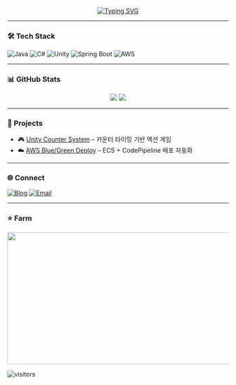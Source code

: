 <p align="center">
<a href="https://git.io/typing-svg"><img src="https://readme-typing-svg.demolab.com?font=Roboto&weight=600&size=28&duration=1&pause=1&color=FFFFFF&background=0F80FF&center=true&vCenter=true&multiline=true&repeat=false&width=800&height=100&lines=Yun+Byeong+Chang;Game%2FBackend%2FCI%2CCD+Infra+Developer" alt="Typing SVG" /></a>
</p>


---

### 🛠 Tech Stack
![Java](https://img.shields.io/badge/Java-0F80FF?style=for-the-badge&logo=openjdk&logoColor=white)
![C#](https://img.shields.io/badge/C%23-0F80FF?style=for-the-badge&logo=csharp&logoColor=white)
![Unity](https://img.shields.io/badge/Unity-0F80FF?style=for-the-badge&logo=unity&logoColor=white)
![Spring Boot](https://img.shields.io/badge/Spring%20Boot-0F80FF?style=for-the-badge&logo=springboot&logoColor=white)
![AWS](https://img.shields.io/badge/AWS-0F80FF?style=for-the-badge&logo=amazon-aws&logoColor=white)

---

### 📊 GitHub Stats
<p align="center">
  <img src="https://github-readme-stats.vercel.app/api?username=like98100&show_icons=true&theme=tokyonight" />
  <img src="https://github-readme-stats.vercel.app/api/top-langs/?username=like98100&layout=compact&theme=tokyonight" />
</p>

---

### 🚀 Projects
- 🎮 [Unity Counter System](https://github.com/like98100/unity-counter-system) – 카운터 타이밍 기반 액션 게임
- ☁️ [AWS Blue/Green Deploy](https://github.com/like98100/aws-blue-green-deploy) – ECS + CodePipeline 배포 자동화

---

### 🌐 Connect
[![Blog](https://img.shields.io/badge/Blog-0F80FF?style=for-the-badge&logo=githubpages&logoColor=white)](https://like98100.github.io)
[![Email](https://img.shields.io/badge/Email-0F80FF?style=for-the-badge&logo=gmail&logoColor=white)](mailto:yourmail@example.com)

---

### ⭐ Farm
<a href="https://www.gitanimals.org/en_US?utm_medium=image&utm_source=like98100&utm_content=farm">
<img src="https://render.gitanimals.org/farms/like98100" width="600" height="300"/>
</a>

![visitors](https://visitor-badge.laobi.icu/badge?page_id=like98100)
